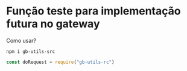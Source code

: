 # Função teste para implementação futura no gateway

Como usar?

```shell
npm i gb-utils-src
```


```js
const doRequest = require("gb-utils-rc")
``` 